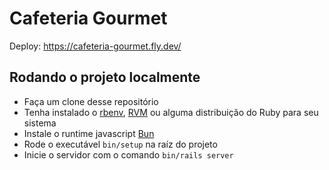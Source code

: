# Cafeteria Gourmet

Deploy: https://cafeteria-gourmet.fly.dev/

## Rodando o projeto localmente
- Faça um clone desse repositório
- Tenha instalado o [rbenv](https://github.com/rbenv/rbenv), [RVM](https://rvm.io/) ou alguma distribuição do Ruby para seu sistema
- Instale o runtime javascript [Bun](https://bun.sh/)
- Rode o executável `bin/setup` na raíz do projeto
- Inicie o servidor com o comando `bin/rails server`
